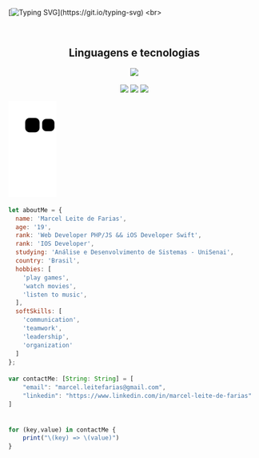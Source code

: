 [![Typing SVG](https://readme-typing-svg.herokuapp.com/?color=F7F7F7FF&size=35&center=true&vCenter=true&width=1000&lines=Hello%2C+my+name+is+Marcel+Leite+de+Farias.;I'm+19+years+old;I'm+iOS+Developer+(Swift%2C+iOS);Ol%C3%A1%2C+meu+nome+%C3%A9+Marcel+Leite+de+Farias;Tenho+19+anos+de+idade;Sou+Desenvolvedor+iOS+(Swift%2C+iOS);)](https://git.io/typing-svg)
<br>


<!--
<div align="center">
  <a href="https://github.com/ElMarcelFarias">
  <img height="160em" src="https://github-readme-stats.vercel.app/api?username=ElMarcelFarias&show_icons=true&theme=dark&include_all_commits=true&count_private=false"/>
  <img height="160em" src="https://github-readme-stats.vercel.app/api/top-langs/?username=ElMarcelFarias&layout=compact&langs_count=10&hide=Jupyter%20Notebook&theme=dark"/>
</div>
-->

  

<br>

  <h2 align="center">Linguagens e tecnologias</h2>
   <p align="center">
  <a href="https://skillicons.dev">
    <img src="https://skillicons.dev/icons?i=html,css,js,php,swift,mysql,jquery,git styledcomponents,git&theme=light" />
  </a>
</p>


  
  
<div style="display: inline_block" align="center">
  <a href="https://instagram.com/farias.marcell" target="_blank"><img src="https://img.shields.io/badge/-Instagram-%23E4405F?style=for-the-badge&logo=instagram&logoColor=white" target="_blank"></a> 
  <a href = "mailto:marcel.leitefarias@gmail.com"><img src="https://img.shields.io/badge/-Gmail-%23333?style=for-the-badge&logo=gmail&logoColor=white" target="_blank"></a>
  <a href="https://www.linkedin.com/in/marcel-leite-de-farias-38b62b220/" target="_blank"><img src="https://img.shields.io/badge/-LinkedIn-%230077B5?style=for-the-badge&logo=linkedin&logoColor=white" target="_blank"></a>
</div>
  
![Snake animation](https://github.com/ElMarcelFarias/ElMarcelFarias/blob/output/github-contribution-grid-snake.svg)
  
```JavaScript
let aboutMe = {
  name: 'Marcel Leite de Farias',
  age: '19',
  rank: 'Web Developer PHP/JS && iOS Developer Swift',
  rank: 'IOS Developer',
  studying: 'Análise e Desenvolvimento de Sistemas - UniSenai',
  country: 'Brasil',
  hobbies: [
    'play games',
    'watch movies',
    'listen to music',
  ],
  softSkills: [
    'communication',
    'teamwork',
    'leadership',
    'organization'
  ]
};

var contactMe: [String: String] = [
    "email": "marcel.leitefarias@gmail.com",
    "linkedin": "https://www.linkedin.com/in/marcel-leite-de-farias"
]
    

for (key,value) in contactMe {
    print("\(key) => \(value)")
}
```
